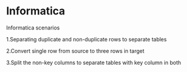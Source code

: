 # Informatica
Informatica scenarios

1.Separating duplicate and non-duplicate rows to separate tables 


2.Convert single row from source to three rows in target


3.Split the non-key columns to separate tables with key column in both
